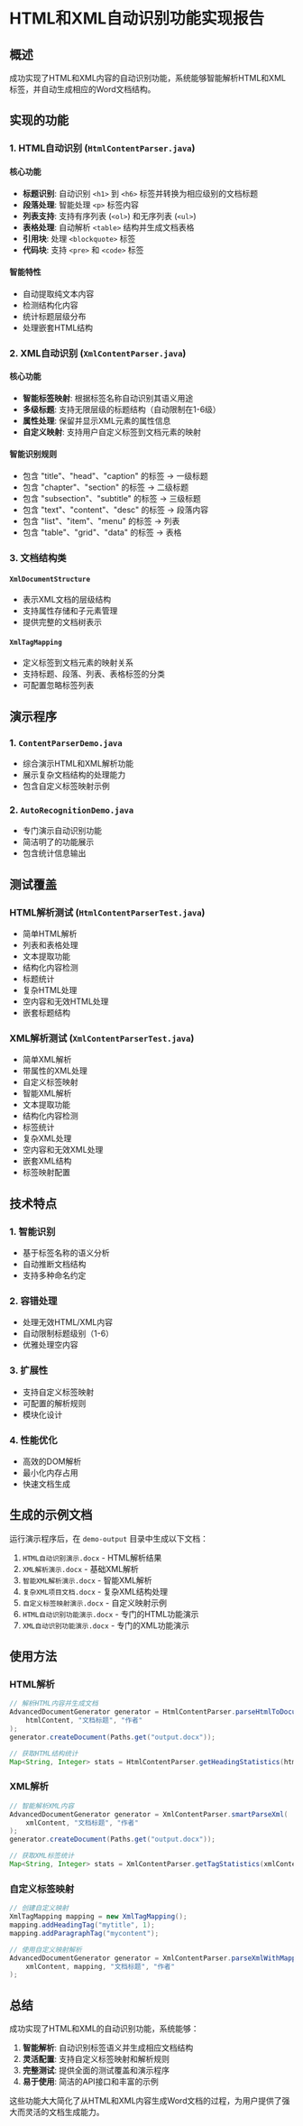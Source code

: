 # HTML和XML自动识别功能实现报告

## 概述

成功实现了HTML和XML内容的自动识别功能，系统能够智能解析HTML和XML标签，并自动生成相应的Word文档结构。

## 实现的功能

### 1. HTML自动识别 (`HtmlContentParser.java`)

#### 核心功能
- **标题识别**: 自动识别 `<h1>` 到 `<h6>` 标签并转换为相应级别的文档标题
- **段落处理**: 智能处理 `<p>` 标签内容
- **列表支持**: 支持有序列表 (`<ol>`) 和无序列表 (`<ul>`)
- **表格处理**: 自动解析 `<table>` 结构并生成文档表格
- **引用块**: 处理 `<blockquote>` 标签
- **代码块**: 支持 `<pre>` 和 `<code>` 标签

#### 智能特性
- 自动提取纯文本内容
- 检测结构化内容
- 统计标题层级分布
- 处理嵌套HTML结构

### 2. XML自动识别 (`XmlContentParser.java`)

#### 核心功能
- **智能标签映射**: 根据标签名称自动识别其语义用途
- **多级标题**: 支持无限层级的标题结构（自动限制在1-6级）
- **属性处理**: 保留并显示XML元素的属性信息
- **自定义映射**: 支持用户自定义标签到文档元素的映射

#### 智能识别规则
- 包含 "title"、"head"、"caption" 的标签 → 一级标题
- 包含 "chapter"、"section" 的标签 → 二级标题
- 包含 "subsection"、"subtitle" 的标签 → 三级标题
- 包含 "text"、"content"、"desc" 的标签 → 段落内容
- 包含 "list"、"item"、"menu" 的标签 → 列表
- 包含 "table"、"grid"、"data" 的标签 → 表格

### 3. 文档结构类

#### `XmlDocumentStructure`
- 表示XML文档的层级结构
- 支持属性存储和子元素管理
- 提供完整的文档树表示

#### `XmlTagMapping`
- 定义标签到文档元素的映射关系
- 支持标题、段落、列表、表格标签的分类
- 可配置忽略标签列表

## 演示程序

### 1. `ContentParserDemo.java`
- 综合演示HTML和XML解析功能
- 展示复杂文档结构的处理能力
- 包含自定义标签映射示例

### 2. `AutoRecognitionDemo.java`
- 专门演示自动识别功能
- 简洁明了的功能展示
- 包含统计信息输出

## 测试覆盖

### HTML解析测试 (`HtmlContentParserTest.java`)
- 简单HTML解析
- 列表和表格处理
- 文本提取功能
- 结构化内容检测
- 标题统计
- 复杂HTML处理
- 空内容和无效HTML处理
- 嵌套标题结构

### XML解析测试 (`XmlContentParserTest.java`)
- 简单XML解析
- 带属性的XML处理
- 自定义标签映射
- 智能XML解析
- 文本提取功能
- 结构化内容检测
- 标签统计
- 复杂XML处理
- 空内容和无效XML处理
- 嵌套XML结构
- 标签映射配置

## 技术特点

### 1. 智能识别
- 基于标签名称的语义分析
- 自动推断文档结构
- 支持多种命名约定

### 2. 容错处理
- 处理无效HTML/XML内容
- 自动限制标题级别（1-6）
- 优雅处理空内容

### 3. 扩展性
- 支持自定义标签映射
- 可配置的解析规则
- 模块化设计

### 4. 性能优化
- 高效的DOM解析
- 最小化内存占用
- 快速文档生成

## 生成的示例文档

运行演示程序后，在 `demo-output` 目录中生成以下文档：

1. `HTML自动识别演示.docx` - HTML解析结果
2. `XML解析演示.docx` - 基础XML解析
3. `智能XML解析演示.docx` - 智能XML解析
4. `复杂XML项目文档.docx` - 复杂XML结构处理
5. `自定义标签映射演示.docx` - 自定义映射示例
6. `HTML自动识别功能演示.docx` - 专门的HTML功能演示
7. `XML自动识别功能演示.docx` - 专门的XML功能演示

## 使用方法

### HTML解析
```java
// 解析HTML内容并生成文档
AdvancedDocumentGenerator generator = HtmlContentParser.parseHtmlToDocument(
    htmlContent, "文档标题", "作者"
);
generator.createDocument(Paths.get("output.docx"));

// 获取HTML结构统计
Map<String, Integer> stats = HtmlContentParser.getHeadingStatistics(htmlContent);
```

### XML解析
```java
// 智能解析XML内容
AdvancedDocumentGenerator generator = XmlContentParser.smartParseXml(
    xmlContent, "文档标题", "作者"
);
generator.createDocument(Paths.get("output.docx"));

// 获取XML标签统计
Map<String, Integer> stats = XmlContentParser.getTagStatistics(xmlContent);
```

### 自定义标签映射
```java
// 创建自定义映射
XmlTagMapping mapping = new XmlTagMapping();
mapping.addHeadingTag("mytitle", 1);
mapping.addParagraphTag("mycontent");

// 使用自定义映射解析
AdvancedDocumentGenerator generator = XmlContentParser.parseXmlWithMapping(
    xmlContent, mapping, "文档标题", "作者"
);
```

## 总结

成功实现了HTML和XML的自动识别功能，系统能够：

1. **智能解析**: 自动识别标签语义并生成相应文档结构
2. **灵活配置**: 支持自定义标签映射和解析规则
3. **完整测试**: 提供全面的测试覆盖和演示程序
4. **易于使用**: 简洁的API接口和丰富的示例

这些功能大大简化了从HTML和XML内容生成Word文档的过程，为用户提供了强大而灵活的文档生成能力。